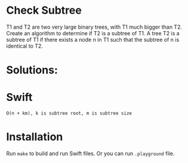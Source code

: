 # Check Subtree
T1 and T2 are two very large binary trees, with T1 much bigger than T2. Create an algorithm to determine if T2 is a subtree of T1.
A tree T2 is a subtree of T1 if there exists a node n in T1 such that the subtree of n is identical to T2.

# Solutions:

# Swift
```
O(n + km), k is subtree root, m is subtree size
```

# Installation
Run `make` to build and run Swift files. Or you can run `.playground` file.
